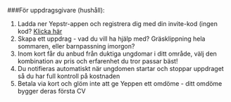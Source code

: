 ###För uppdragsgivare (hushåll):
1. Ladda ner Yepstr-appen och registrera dig med din invite-kod (ingen kod? [Klicka här](http://www.yepstr.com/ladda-ner-appen.html)
2. Skapa ett uppdrag - vad du vill ha hjälp med? Gräsklippning hela sommaren, eller barnpassning imorgon?
3. Inom kort får du anbud från duktiga ungdomar i ditt område, välj den kombination av pris och erfarenhet du tror passar bäst!
4. Du notifieras automatiskt när ungdomen startar och stoppar uppdraget så du har full kontroll på kostnaden
5. Betala via kort och glöm inte att ge Yeppen ett omdöme - ditt omdöme bygger deras första CV

